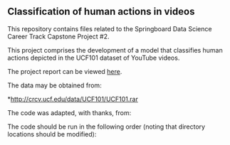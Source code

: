 ## Classification of human actions in videos

This repository contains files related to the Springboard Data Science Career Track Capstone Project #2.

This project comprises the development of a model that classifies human actions depicted in the UCF101 dataset of YouTube videos.

The project report can be viewed [here](https://github.com/adriatic13/springboard/blob/master/dsct_capstone2/Marinovich_Cap2_Final_Report.pdf).

The data may be obtained from:

  *http://crcv.ucf.edu/data/UCF101/UCF101.rar

The code was adapted, with thanks, from:


The code should be run in the following order (noting that directory locations should be modified):

